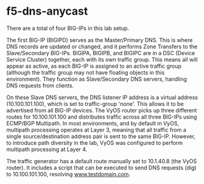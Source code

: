 # f5-dns-anycast

There are a total of four BIG-IPs in this lab setup.

The first BIG-IP (BIGIPD) serves as the Master/Primary DNS. This is where DNS records are updated or changed, and it performs Zone Transfers to the Slave/Secondary BIG-IPs.
BIGIPA, BIGIPB, and BIGIPC are in a DSC (Device Service Cluster) together, each with its own traffic group. This means all will appear as active, as each BIG-IP is assigned to an active traffic group (although the traffic group may not have floating objects in this environment). They function as Slave/Secondary DNS servers, handling DNS requests from clients.

On these Slave DNS servers, the DNS listener IP address is a virtual address (10.100.101.100), which is set to traffic-group 'none'. This allows it to be advertised from all BIG-IP devices.
The VyOS router picks up three different routes for 10.100.101.100 and distributes traffic across all three BIG-IPs using ECMP/BGP Multipath. In most environments, and by default in VyOS, multipath processing operates at Layer 3, meaning that all traffic from a single source/destination address pair is sent to the same BIG-IP. However, to introduce path diversity in the lab, VyOS was configured to perform multipath processing at Layer 4.

The traffic generator has a default route manually set to 10.1.40.8 (the VyOS router). It includes a script that can be executed to send DNS requests (dig) to 10.100.101.100, resolving www.testdomain.com.
